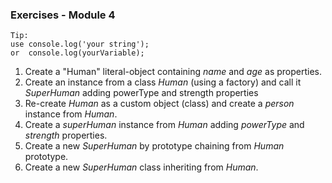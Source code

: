 ### Exercises - Module 4 ###

    Tip:  
    use console.log('your string');  
    or  console.log(yourVariable);

1. Create a "Human" literal-object containing _name_ and _age_ as properties.
2. Create an instance from a class _Human_ (using a factory) and call it _SuperHuman_ adding powerType and strength properties
3. Re-create _Human_ as a custom object (class) and create a _person_ instance from _Human_.
4. Create a _superHuman_ instance from _Human_ adding _powerType_ and _strength_ properties.
5. Create a new _SuperHuman_ by prototype chaining from _Human_ prototype.
6. Create a new _SuperHuman_ class inheriting from _Human_.
